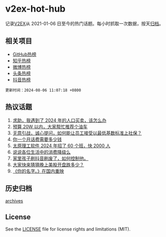 # v2ex-hot-hub

 记录[V2EX](https://www.v2ex.com/)从 2021-01-06 日至今的热门话题。每小时抓取一次数据，按天[归档](archives)。
 
 ## 相关项目

- [GitHub热榜](https://github.com/it985/github-hot-hub)
- [知乎热榜](https://github.com/it985/zhihu-hot-hub)
- [微博热榜](https://github.com/it985/weibo-hot-hub)
- [头条热榜](https://github.com/it985/toutiao-hot-hub)
- [抖音热榜](https://github.com/it985/douyin-hot-hub)


 `更新时间：2024-08-06 11:07:18 +0800`

## 热议话题

1. [求助，我遇到了 2024 年的人口买卖，该怎么办](https://www.v2ex.com/t/1062589)
1. [预算 20W 以内，大家帮忙推荐个油车](https://www.v2ex.com/t/1062588)
1. [无意引战，诚心提问，如何能让员工接受以最低基数标准上社保？](https://www.v2ex.com/t/1062720)
1. [你一个月话费需要多少钱](https://www.v2ex.com/t/1062658)
1. [太原理工软件 2024 年招了 60 个班，快 2000 人](https://www.v2ex.com/t/1062668)
1. [说说各位生活中的消费降级么](https://www.v2ex.com/t/1062791)
1. [家里孩子刷抖音刷废了，如何控制他。](https://www.v2ex.com/t/1062651)
1. [大家快来猜猜晚上美股开盘跌多少？](https://www.v2ex.com/t/1062622)
1. [《你的名字。》在国内重映](https://www.v2ex.com/t/1062664)

## 历史归档

[archives](archives)

## License

See the [LICENSE](LICENSE) file for license rights and limitations (MIT).

